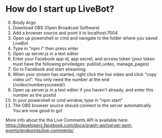 # How do I start up LiveBot?
0. Brody Argo
1. Download OBS (Open Broadcast Software)
2. Add a browser source and point it to localhost:7004
3. Open up powershell or cmd and navigate to the folder where you saved LiveBot
4. Type in "npm i" then press enter
5. Open up server.js in a text editor
6. Enter your Facebook app id, app secret, and access token (your token must have the following priviledges: publish_video, manage_pages)
7. Go to Facebook and start streaming.
8. When your stream has started, right click the live video and click "copy video url". You only need the number at the end (/video/numberyouneed/)
9. Open up server.js in a text editor if you haven't already, and enter this number as the postId
10. In your powershell or cmd window, type in "npm start"
11. The OBS browser source should connect to the server automatically. You are now good to go!

More info about the the Live Comments API is available here: https://developers.facebook.com/docs/graph-api/server-sent-events/endpoints/live-comments/
